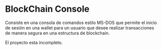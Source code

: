 # BlockChain Console

Consiste en una consola de comandos estilo MS-DOS que permite el inicio de sesión en una wallet para un usuario que desee realizar transacciones de manera segura en una estructura de blockchain.

El proyecto esta incompleto. 

